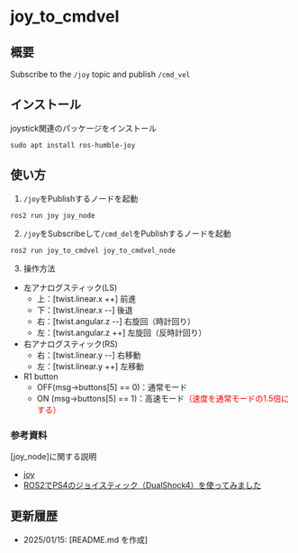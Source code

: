 # joy_to_cmdvel
## 概要
Subscribe to the `/joy` topic and publish `/cmd_vel`
## インストール
joystick関連のパッケージをインストール
```
sudo apt install ros-humble-joy
```
## 使い方
1. `/joy`をPublishするノードを起動
```
ros2 run joy joy_node
```
2. `/joy`をSubscribeして`/cmd_del`をPublishするノードを起動
```
ros2 run joy_to_cmdvel joy_to_cmdvel_node
```
3. 操作方法
* 左アナログスティック(LS)
    * 上：[twist.linear.x ++] 前進
    * 下：[twist.linear.x --] 後退
    * 右：[twist.angular.z --] 右旋回（時計回り）
    * 左：[twist.angular.z ++] 左旋回（反時計回り）
* 右アナログスティック(RS)
    * 右：[twist.linear.y --] 右移動
    * 左：[twist.linear.y ++] 左移動
* R1 button
    * OFF(msg->buttons[5] == 0)：通常モード
    * ON (msg->buttons[5] == 1)：高速モード<span style="color:red;">（速度を通常モードの1.5倍にする）<span>
### 参考資料
[joy_node]に関する説明
* [joy](https://docs.ros.org/en/humble/p/joy/index.html)
* [ROS2でPS4のジョイスティック（DualShock4）を使ってみました](https://kanpapa.com/today/2022/09/ros2-joy-ps4-dualshock.html)

## 更新履歴
* 2025/01/15: [README.md を作成]
